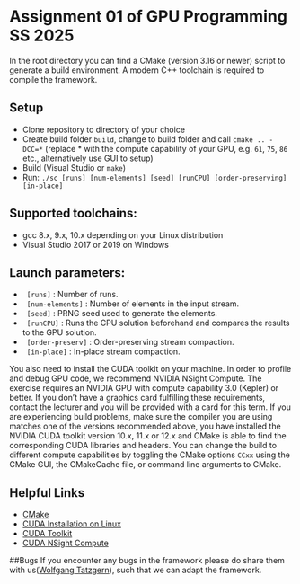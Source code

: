 # Assignment 01 of GPU Programming SS 2025

In the root directory you can find a CMake (version 3.16 or newer) script to generate a
build environment. A modern C++ toolchain is required to compile the framework.
## Setup
* Clone repository to directory of your choice
* Create build folder `build`, change to build folder and call `cmake .. -DCC=*`
(replace * with the compute capability of your GPU, e.g. `61`, `75`, `86` etc., alternatively use GUI to setup)
* Build (Visual Studio or `make`)
* Run: `./sc [runs] [num-elements] [seed] [runCPU] [order-preserving] [in-place]`
## Supported toolchains:
* gcc 8.x, 9.x, 10.x depending on your Linux distribution
* Visual Studio 2017 or 2019 on Windows
## Launch parameters:
* ` [runs]` : Number of runs.
* ` [num-elements]` : Number of elements in the input stream.
* ` [seed]` : PRNG seed used to generate the elements.
* ` [runCPU]` : Runs the CPU solution beforehand and compares the results to the GPU solution.
* ` [order-preserv]` : Order-preserving stream compaction.
* ` [in-place]` : In-place stream compaction.


You also need to install the CUDA toolkit on your machine. In order to profile and debug GPU code, we recommend NVIDIA NSight Compute. The exercise requires an NVIDIA GPU with compute capability 3.0 (Kepler) or better. If you don’t have a graphics card fulfilling these requirements, contact the lecturer and you will be provided with a card for this term. If you are experiencing build problems, make sure the compiler you are using matches one of the versions recommended above, you have installed the NVIDIA CUDA toolkit version 10.x, 11.x or 12.x and CMake is able to find the corresponding CUDA libraries and headers. You can change the build to different compute capabilities by toggling the CMake options `CCxx` using the CMake GUI, the CMakeCache file, or command line arguments to CMake.

## Helpful Links
* [CMake](http://www.cmake.org/)
* [CUDA Installation on Linux](http://docs.nvidia.com/cuda/cuda-installation-guide-linux/index.html)
* [CUDA Toolkit](https://developer.nvidia.com/cuda-toolkit)
* [CUDA NSight Compute](https://developer.nvidia.com/nsight-compute)


##Bugs
If you encounter any bugs in the framework please do share them with us([Wolfgang Tatzgern](mailto:wolfgang.tatzgern@icg.tugraz.at?subject=[Ass01]%20Bug%20Report)), such that we can adapt the framework.
